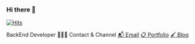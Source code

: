 ### Hi there 👋

<!--
**yenilee/yenilee** is a ✨ _special_ ✨ repository because its `README.md` (this file) appears on your GitHub profile.

Here are some ideas to get you started:

- 🔭 I’m currently working on ...
- 🌱 I’m currently learning ...
- 👯 I’m looking to collaborate on ...
- 🤔 I’m looking for help with ...
- 💬 Ask me about ...
- 📫 How to reach me: ...
- 😄 Pronouns: ...
- ⚡ Fun fact: ...
-->

[![Hits](https://hits.seeyoufarm.com/api/count/incr/badge.svg?url=https%3A%2F%2Fgithub.com%2Fyenilee)](https://hits.seeyoufarm.com)

BackEnd Developer 👩🏻‍💻
Contact & Channel
[📬 Email](chloe.yeeunl@gmail.com)
[📋 Portfolio](https://www.notion.so/a9c1b11680b74058a12d041bdedca753)
[🖌 Blog](https://velog.io/@matisse)

